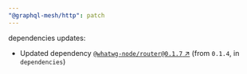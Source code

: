 ```yaml
---
"@graphql-mesh/http": patch
---
```

dependencies updates:
  - Updated dependency [`@whatwg-node/router@0.1.7` ↗︎](https://www.npmjs.com/package/@whatwg-node/router/v/0.1.7) (from `0.1.4`, in `dependencies`)
